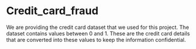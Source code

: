 # Credit_card_fraud
We are providing the credit card dataset that we used for this project. The dataset contains values between 0 and 1. These are the credit card details that are converted into these values to keep the information confidential.
